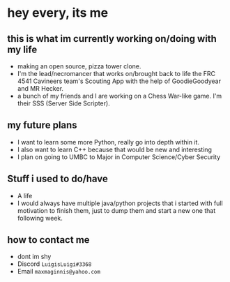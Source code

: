 # hey every, its me
## this is what im currently working on/doing with my life
- making an open source, pizza tower clone.
- I'm the lead/necromancer that works on/brought back to life the FRC 4541 Cavineers team's Scouting App with the help of GoodieGoodyear and MR Hecker.
- a bunch of my friends and I are working on a Chess War-like game. I'm their SSS (Server Side Scripter).

## my future plans
- I want to learn some more Python, really go into depth within it.
- I also want to learn C++ because that would be new and interesting
- I plan on going to UMBC to Major in Computer Science/Cyber Security

## Stuff i used to do/have
- A life
- I would always have multiple java/python projects that i started with full motivation to finish them, just to dump them and start a new one that following week.

## how to contact me
- dont im shy
- Discord `LuigisLuigi#3368`
- Email `maxmaginnis@yahoo.com`
